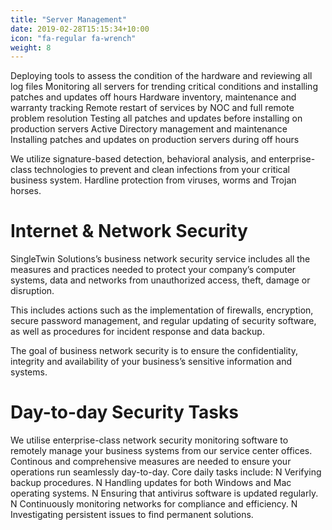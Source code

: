 ```yaml
---
title: "Server Management"
date: 2019-02-28T15:15:34+10:00
icon: "fa-regular fa-wrench"
weight: 8
---
```


Deploying tools to assess the condition of the hardware and reviewing all log files
Monitoring all servers for trending critical conditions and installing patches and updates off hours
Hardware inventory, maintenance and warranty tracking
Remote restart of services by NOC and full remote problem resolution
Testing all patches and updates before installing on production servers
Active Directory management and maintenance
Installing patches and updates on production servers during off hours


We utilize signature-based detection, behavioral analysis, and enterprise-class technologies to prevent and clean infections from your critical business system. Hardline protection from viruses, worms and Trojan horses.
 


# Internet & Network Security

SingleTwin Solutions’s business network security service includes all the measures and practices needed to protect your company’s computer systems, data and networks from unauthorized access, theft, damage or disruption.

This includes actions such as the implementation of firewalls, encryption, secure password management, and regular updating of security software, as well as procedures for incident response and data backup.

The goal of business network security is to ensure the confidentiality, integrity and availability of your business’s sensitive information and systems.



# Day-to-day Security Tasks

We utilise enterprise-class network security monitoring software to remotely manage your business systems from our service center offices. Continous and comprehensive measures are needed to ensure your operations run seamlessly day-to-day. Core daily tasks include:
N
Verifying backup procedures.
N
Handling updates for both Windows and Mac operating systems.
N
Ensuring that antivirus software is updated regularly.
N
Continuously monitoring networks for compliance and efficiency.
N
Investigating persistent issues to find permanent solutions.
